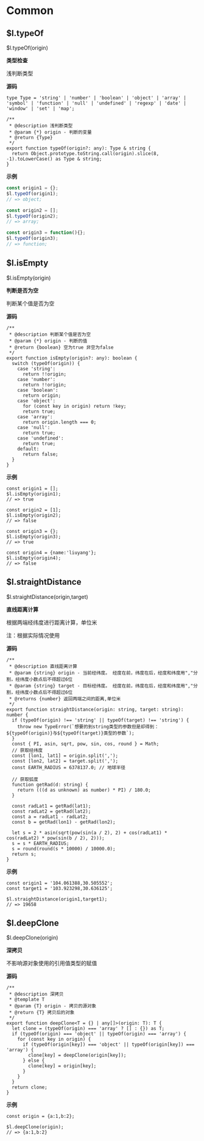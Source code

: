 # Common

## $l.typeOf

<CodeBlocks>$l.typeOf(origin)</CodeBlocks>

**类型检查**

浅判断类型

**源码**

```tsx
type Type = 'string' | 'number' | 'boolean' | 'object' | 'array' | 'symbol' | 'function' | 'null' | 'undefined' | 'regexp' | 'date' | 'window' | 'set' | 'map';

/**
 * @description 浅判断类型
 * @param {*} origin - 判断的变量
 * @return {Type}
 */
export function typeOf(origin?: any): Type & string {
  return Object.prototype.toString.call(origin).slice(8, -1).toLowerCase() as Type & string;
}
```

**示例**

```js
const origin1 = {};
$l.typeOf(origin1);
// => object;

const origin2 = [];
$l.typeOf(origin2);
// => array;

const origin3 = function(){};
$l.typeOf(origin3);
// => function;
```



## $l.isEmpty

<CodeBlocks>$l.isEmpty(origin)</CodeBlocks>

**判断是否为空**

判断某个值是否为空

**源码**

```tsx
/**
 * @description 判断某个值是否为空
 * @param {*} origin - 判断的值
 * @return {boolean} 空为true 非空为false
 */
export function isEmpty(origin?: any): boolean {
  switch (typeOf(origin)) {
    case 'string':
      return !!origin;
    case 'number':
      return !!origin;
    case 'boolean':
      return origin;
    case 'object':
      for (const key in origin) return !key;
      return true;
    case 'array':
      return origin.length === 0;
    case 'null':
      return true;
    case 'undefined':
      return true;
    default:
      return false;
  }
}
```

**示例**

```tsx
const origin1 = [];
$l.isEmpty(origin1);
// => true

const origin2 = [1];
$l.isEmpty(origin2);
// => false

const origin3 = {};
$l.isEmpty(origin3);
// => true

const origin4 = {name:'liuyang'};
$l.isEmpty(origin4);
// => false
```



## $l.straightDistance

<CodeBlocks>$l.straightDistance(origin,target)</CodeBlocks>

**直线距离计算**

根据两端经纬度进行距离计算，单位米

注：根据实际情况使用

**源码**

```tsx
/**
 * @description 直线距离计算
 * @param {string} origin - 当前经纬度。 经度在前，纬度在后，经度和纬度用","分割，经纬度小数点后不得超过6位
 * @param {string} target - 目标经纬度。 经度在前，纬度在后，经度和纬度用","分割，经纬度小数点后不得超过6位
 * @returns {number} 返回两端之间的距离,单位米
 */
export function straightDistance(origin: string, target: string): number {
  if (typeOf(origin) !== 'string' || typeOf(target) !== 'string') {
    throw new TypeError(`想要的到string类型的参数但是却得到：${typeOf(origin)}与${typeOf(target)}类型的参数`);
  }
  const { PI, asin, sqrt, pow, sin, cos, round } = Math;
  // 获取经纬度
  const [lon1, lat1] = origin.split(',');
  const [lon2, lat2] = target.split(',');
  const EARTH_RADIUS = 6378137.0; // 地球半径

  // 获取弧度
  function getRad(d: string) {
    return (((d as unknown) as number) * PI) / 180.0;
  }

  const radLat1 = getRad(lat1);
  const radLat2 = getRad(lat2);
  const a = radLat1 - radLat2;
  const b = getRad(lon1) - getRad(lon2);

  let s = 2 * asin(sqrt(pow(sin(a / 2), 2) + cos(radLat1) * cos(radLat2) * pow(sin(b / 2), 2)));
  s = s * EARTH_RADIUS;
  s = round(round(s * 10000) / 10000.0);
  return s;
}
```

**示例**

```tsx
const origin1 = '104.061388,30.505552';
const target1 = '103.923298,30.636125';

$l.straightDistance(origin1,target1);
// => 19658
```



## $l.deepClone

<CodeBlocks>$l.deepClone(origin)</CodeBlocks>

**深拷贝**

不影响源对象使用的引用值类型的赋值

**源码**

```tsx
/**
 * @description 深拷贝
 * @template T
 * @param {T} origin - 拷贝的源对象
 * @return {T} 拷贝后的对象
 */
export function deepClone<T = {} | any[]>(origin: T): T {
  let clone = (typeOf(origin) === 'array' ? [] : {}) as T;
  if (typeOf(origin) === 'object' || typeOf(origin) === 'array') {
    for (const key in origin) {
      if (typeOf(origin[key]) === 'object' || typeOf(origin[key]) === 'array') {
        clone[key] = deepClone(origin[key]);
      } else {
        clone[key] = origin[key];
      }
    }
  }
  return clone;
}
```

**示例**

```tsx
const origin = {a:1,b:2};

$l.deepClone(origin);
// => {a:1,b:2}
```

